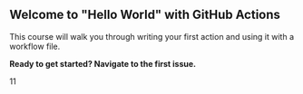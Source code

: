## Welcome to "Hello World" with GitHub Actions

This course will walk you through writing your first action and using it with a workflow file. 

**Ready to get started? Navigate to the first issue.**

11
